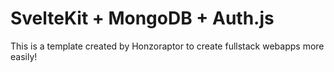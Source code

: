 # SvelteKit + MongoDB + Auth.js

This is a template created by Honzoraptor to create fullstack webapps more easily!
